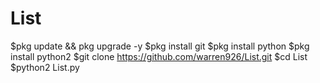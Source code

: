 # List 
$pkg update && pkg upgrade -y
$pkg install git 
$pkg install python 
$pkg install python2 
$git clone https://github.com/warren926/List.git
$cd List 
$python2 List.py
